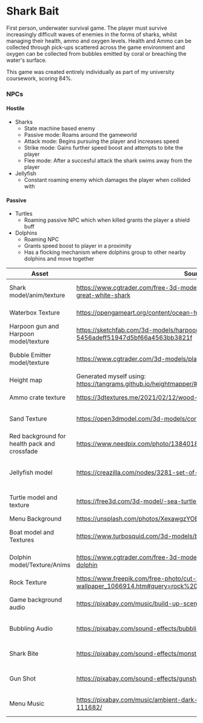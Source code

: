 # Shark Bait
First person, underwater survival game.
The player must survive increasingly difficult waves of enemies in the forms of sharks, whilst managing their health, ammo and oxygen levels.
Health and Ammo can be collected through pick-ups scattered across the game environment and oxygen can be collected from bubbles emitted by coral or breaching the water's surface.

This game was created entirely individually as part of my university coursework, scoring 84%.
### NPCs
#### Hostile
- Sharks
  - State machine based enemy
  - Passive mode: Roams around the gameworld
  - Attack mode: Begins pursuing the player and increases speed
  - Strike mode: Gains further speed boost and attempts to bite the player
  - Flee mode: After a succesful attack the shark swims away from the player
- Jellyfish
  - Constant roaming enemy which damages the player when collided with
#### Passive
- Turtles
  - Roaming passive NPC which when killed grants the player a shield buff
- Dolphins
  - Roaming NPC
  - Grants speed boost to player in a proximity
  - Has a flocking mechanism where dolphins group to other nearby dolphins and move together

| Asset | Source | License |
|-------|--------|---------|
|Shark model/anim/texture	| https://www.cgtrader.com/free-3d-models/animals/fish/realistic-animated-great-white-shark |	Royalty Free License |
| Waterbox Texture |	https://opengameart.org/content/ocean-hdriskybox | Public Domain |
| Harpoon gun and Harpoon model/texture | https://sketchfab.com/3d-models/harpoon-rifle-5456adeff51947d5bf66a4563bb3821f	| CC Attribution |
| Bubble Emitter model/texture | https://www.cgtrader.com/3d-models/plant/other/corals | Royalty Free License|
| Height map | Generated myself using: https://tangrams.github.io/heightmapper/#7.20833/26.401/-59.591 | Public Domain
| Ammo crate texture | https://3dtextures.me/2021/02/12/wood-crate-001/	| Public Domain |
| Sand Texture | https://open3dmodel.com/3d-models/coral-reef-scene_595273.html |	Free for personal use |
| Red background for health pack and crossfade | https://www.needpix.com/photo/1384018/square-red-background | Public Domain |
| Jellyfish model | https://creazilla.com/nodes/3281-set-of-jellyfish-3d-model | Creazilla Open-Source License |
| Turtle model and texture | https://free3d.com/3d-model/-sea-turtle-v1--427786.html | Personal Use License |
| Menu Background	| https://unsplash.com/photos/XexawgzYOBc	| Free to use |
| Boat model and Textures |	https://www.turbosquid.com/3d-models/boat-pbr-model-1522670	| Turbosquid 3d model License |
| Dolphin model/Texture/Anims |	https://www.cgtrader.com/free-3d-models/animals/mammal/realistic-animated-dolphin |	Royalty Free License |
| Rock Texture | https://www.freepik.com/free-photo/cut-tile-shade-durable-wallpaper_1066914.htm#query=rock%20texture&position=4&from_view=keyword | Free license |
| Game background audio |	https://pixabay.com/music/build-up-scenes-talaso-extasis-119659/ | Simplified Pixabay License |
| Bubbling Audio | https://pixabay.com/sound-effects/bubbling-6184/	| Simplified Pixabay License |
| Shark Bite | https://pixabay.com/sound-effects/monster-bite-44538/	| Simplified Pixabay License |
| Gun Shot | https://pixabay.com/sound-effects/gunshot-37055/ | Simplified Pixabay License |
| Menu Music | https://pixabay.com/music/ambient-dark-cinematic-suspenseful-ambient-111682/ | Simplified Pixabay License
